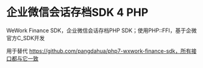 # 企业微信会话存档SDK 4 PHP
WeWork Finance SDK，企业微信会话存档PHP SDK；使用PHP::FFI，基于企微官方C_SDK开发

用于替代 https://github.com/pangdahua/php7-wxwork-finance-sdk，所有接口都与它一致
